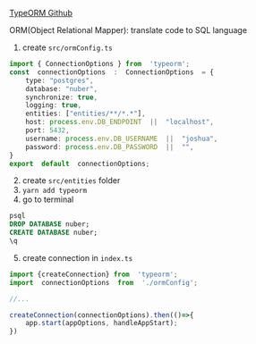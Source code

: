[TypeORM Github](https://github.com/typeorm/typeorm)

ORM(Object Relational Mapper):
translate code to SQL language

1. create `src/ormConfig.ts`
```typescript
import { ConnectionOptions } from  'typeorm';
const  connectionOptions  :  ConnectionOptions  = {
	type: "postgres",
	database: "nuber",
	synchronize: true,
	logging: true,
	entities: ["entities/**/*.*"],
	host: process.env.DB_ENDPOINT  ||  "localhost",
	port: 5432,
	username: process.env.DB_USERNAME  ||  "joshua",
	password: process.env.DB_PASSWORD  ||  "",
}
export  default  connectionOptions;
```
2. create `src/entities` folder
3. `yarn add typeorm`
4. go to terminal
```sql
psql
DROP DATABASE nuber;
CREATE DATABASE nuber;
\q
```
5.  create connection in `index.ts`
```typescript
import {createConnection} from  'typeorm';
import  connectionOptions  from  './ormConfig';

//...

createConnection(connectionOptions).then(()=>{
	app.start(appOptions, handleAppStart);
})
```

<!--stackedit_data:
eyJoaXN0b3J5IjpbMTI1NzgyMjcyNCw4MjM3NjgyMTYsNzU0ND
EwMzQ1LDEyOTE2MzEzMDAsLTE5NjM1MTkxOTUsMTQ4NTgwMTk1
MV19
-->